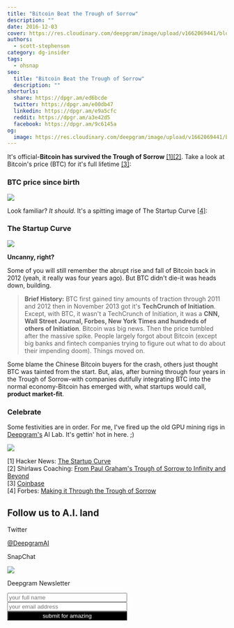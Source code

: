 ```yaml
---
title: "Bitcoin Beat the Trough of Sorrow"
description: ""
date: 2016-12-03
cover: https://res.cloudinary.com/deepgram/image/upload/v1662069441/blog/bitcoin-beat-the-trough-of-sorrow/placeholder-post-image%402x.jpg
authors:
  - scott-stephenson
category: dg-insider
tags:
  - ohsnap
seo:
  title: "Bitcoin Beat the Trough of Sorrow"
  description: ""
shorturls:
  share: https://dpgr.am/ed6bcde
  twitter: https://dpgr.am/e00db47
  linkedin: https://dpgr.am/e9a5cfc
  reddit: https://dpgr.am/a3e42d5
  facebook: https://dpgr.am/9c6145a
og:
  image: https://res.cloudinary.com/deepgram/image/upload/v1662069441/blog/bitcoin-beat-the-trough-of-sorrow/placeholder-post-image%402x.jpg
---
```


It's official-**Bitcoin has survived the Trough of Sorrow** [[1]](#cit1)[[2]](#cit2). Take a look at Bitcoin's price (BTC) for it's full lifetime [[3]](#cit3):

### BTC price since birth

![](https://res.cloudinary.com/deepgram/image/upload/v1661725764/blog/bitcoin-beat-the-trough-of-sorrow/Screen-Shot-2016-12-02-at-3.33.21-PM.png)

Look familiar? _It should._ It's a spitting image of The Startup Curve [[4]](#cit4):

### The Startup Curve

![](https://res.cloudinary.com/deepgram/image/upload/v1661725765/blog/bitcoin-beat-the-trough-of-sorrow/pg_startup_curve-1.png)

**Uncanny, right?**

Some of you will still remember the abrupt rise and fall of Bitcoin back in 2012 (yeah, it really was four years ago). But BTC didn't die-it was heads down, building.

> **Brief History:** BTC first gained tiny amounts of traction through 2011 and 2012 then in November 2013 got it's **TechCrunch of Initiation**. Except, with BTC, it wasn't a TechCrunch of Initiation, it was a **CNN, Wall Street Journal, Forbes, New York Times and hundreds of others of Initiation**. Bitcoin was big news. Then the price tumbled after the massive spike. People largely forgot about Bitcoin (except big banks and fintech companies trying to figure out what to do about their impending doom). Things moved on.

Some blame the Chinese Bitcoin buyers for the crash, others just thought BTC was tainted from the start. But, alas, after burning through four years in the Trough of Sorrow-with companies dutifully integrating BTC into the normal economy-Bitcoin has emerged with, what startups would call, **product market-fit**.

### Celebrate

Some festivities are in order. For me, I've fired up the old GPU mining rigs in [Deepgram's](https://www.deepgram.com/) AI Lab. It's gettin' hot in here. ;)

![](https://res.cloudinary.com/deepgram/image/upload/v1661725766/blog/bitcoin-beat-the-trough-of-sorrow/deepgram_gpus.jpg)

<a id="cit1"></a>[1] Hacker News: [The Startup Curve](https://news.ycombinator.com/item?id=173261)  
<a id="cit2"></a>[2] Shirlaws Coaching: [From Paul Graham's Trough of Sorrow to Infinity and Beyond](http://www.shirlawscoaching.co.uk/shirlawsresources/2011/8/25/from-paul-grahams-trough-of-sorrow-to-infinity-and-beyond.html)  
<a id="cit3"></a>[3] [Coinbase](http://www.coinbase.com)  
<a id="cit4"></a>[4] Forbes: [Making it Through the Trough of Sorrow](http://www.forbes.com/sites/kylewong/2015/08/09/making-it-through-the-startup-trough-of-sorrow/#6bfd823514ee)

## Follow us to A.I. land



Twitter

[@DeepgramAI](https://twitter.com/DeepgramAI)

SnapChat

![](https://res.cloudinary.com/deepgram/image/upload/v1661725716/blog/bitcoin-beat-the-trough-of-sorrow/Screen-Shot-2016-11-02-at-4.16.43-PM.png)



Deepgram Newsletter

<input class="newsletter-signup-input-name" type="text" placeholder="your full name" style="width:275px;">  
<input class="newsletter-signup-input" type="text" placeholder="your email address" style="width:275px;">  
<button class="newsletter-signup-btn" style="color:white;background-color:black;width:275px;">submit for amazing</button>





<script>$('.newsletter-signup-btn').click(function(event){ $.post( 'https://www.deepgram.com/newsletter_signup', JSON.stringify({ 'from_url': window.location.href, 'email': $('.newsletter-signup-input').val(), 'name': $('.newsletter-signup-input-name').val() }), function(response){ $('.newsletter-signup-btn').html('thanks, sign up your friends!'); $('.newsletter-signup-input-name').val(""); $('.newsletter-signup-input').val(""); } ); }); $('.newsletter-signup-input').keyup(function(event){ if(e.keyCode == 13){ $('.newsletter-signup-btn').click(); } });</script>
